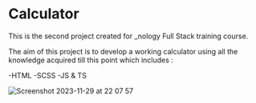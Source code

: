 # Calculator

This is the second project created for _nology Full Stack training course.

The aim of this project is to develop a working calculator using all the knowledge acquired till this point which includes :

-HTML
-SCSS
-JS & TS

![Screenshot 2023-11-29 at 22 07 57](https://github.com/AISimonetta/Calculator/assets/122782260/4d8af356-eb54-4040-8d96-c0ef7cfaad56)
